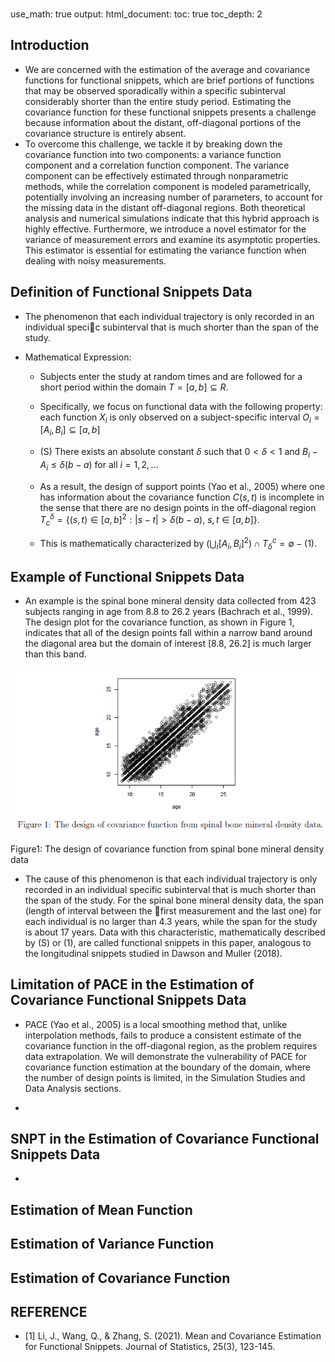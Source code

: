 ###
use_math: true 
output:
  html_document:
    toc: true
    toc_depth: 2
    
###

## Introduction
- We are concerned with the estimation of the average and covariance functions for functional snippets, which are brief portions of functions that may be observed sporadically within a specific subinterval considerably shorter than the entire study period. Estimating the covariance function for these functional snippets presents a challenge because information about the distant, off-diagonal portions of the covariance structure is entirely absent.
- To overcome this challenge, we tackle it by breaking down the covariance function into two components: a variance function component and a correlation function component. The variance component can be effectively estimated through nonparametric methods, while the correlation component is modeled parametrically, potentially involving an increasing number of parameters, to account for the missing data in the distant off-diagonal regions. Both theoretical analysis and numerical simulations indicate that this hybrid approach is highly effective. Furthermore, we introduce a novel estimator for the variance of measurement errors and examine its asymptotic properties. This estimator is essential for estimating the variance function when dealing with noisy measurements.

## Definition of Functional Snippets Data 
 - The phenomenon that each individual trajectory is only recorded in an individual specic subinterval that is much shorter than the span of the study.
 - Mathematical Expression: 

   - Subjects enter the study at random times and are followed for a short period within the domain $T = [a, b] \subseteq R$. 

   - Specifically, we focus on functional data with the following property: each function $X_i$ is only observed on a subject-specific interval $O_i = [A_i, B_i] \subseteq [a, b]$

   - (S) There exists an absolute constant $\delta$ such that $0 < \delta < 1$ and  $B_i - A_i \leq \delta(b - a)$ for all $i = 1, 2, \ldots$

   - As a result, the design of support points (Yao et al., 2005) where one has information about the covariance function $C(s, t)$ is incomplete in the sense that there are no design points in 
     the off-diagonal region $T_c^\delta = \{(s, t) \in [a, b]^2 : |s - t| > \delta(b - a),\ s, t \in [a, b]\}.$

   - This is mathematically characterized by ($\bigcup_i [A_i, B_i]^2) \cap T_{\delta}^{c} = \emptyset - (1)$.

## Example of Functional Snippets Data
  - An example is the spinal bone mineral density data collected from 423 subjects ranging in age from 8.8 to 26.2 years (Bachrach et al., 1999). The design plot for the covariance
function, as shown in Figure 1, indicates that all of the design points fall within a narrow band around the diagonal area but the domain of interest [8.8, 26.2] is much larger than this
band.

![Figure 1:The design of covariance function from spinal bone mineral density data](/images/age1.png)

Figure1: The design of covariance function from spinal bone mineral density data

 - The cause of this phenomenon is that each individual trajectory is only recorded in an individual specific subinterval that is much shorter than the span of the study. For the spinal bone mineral density data, the span (length of interval between the first measurement and the last one) for each individual is no larger than 4.3 years, while the span for the study is about 17 years. Data with this characteristic, mathematically described by (S) or (1), are called functional snippets in this paper, analogous to the longitudinal snippets studied in Dawson and Muller (2018).

## Limitation of PACE in the Estimation of Covariance Functional Snippets Data
 - PACE (Yao et al., 2005) is a local smoothing method that, unlike interpolation methods, fails to produce a consistent estimate of the covariance function in the off-diagonal region, as the problem requires data extrapolation. We will demonstrate the vulnerability of PACE for covariance function estimation at the boundary of the domain, where the number of design points is limited, in the Simulation Studies and Data Analysis sections.

 - 
  
## SNPT in the Estimation of Covariance Functional Snippets Data
 - 

  
## Estimation of Mean Function 

## Estimation of Variance Function 

## Estimation of Covariance Function 

 
## REFERENCE
- [1] Li, J., Wang, Q., & Zhang, S. (2021). Mean and Covariance Estimation for Functional Snippets. Journal of Statistics, 25(3), 123-145.
























